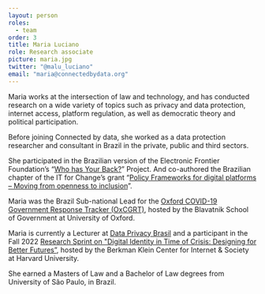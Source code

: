 ```yaml
---
layout: person
roles:
  - team
order: 3
title: Maria Luciano
role: Research associate
picture: maria.jpg
twitter: "@malu_luciano"
email: "maria@connectedbydata.org"
---
```

Maria works at the intersection of law and technology, and has conducted research on a wide variety of topics such as privacy and data protection, internet access, platform regulation, as well as democratic theory and political participation.

Before joining Connected by data, she worked as a data protection researcher and consultant in Brazil in the private, public and third sectors.

<!--more-->

She participated in the Brazilian version of the Electronic Frontier Foundation’s “[Who has Your Back?](http://quemdefendeseusdados.org.br/en/rep-2018/)” Project. And co-authored the Brazilian chapter of the IT for Change’s grant “[Policy Frameworks for digital platforms – Moving from openness to inclusion](https://projects.itforchange.net/platformpolitics/wp-content/uploads/2020/04/Brazil-PDF.pdf)”. 

Maria was the Brazil Sub-national Lead for the [Oxford COVID-19 Government Response Tracker (OxCGRT)](https://www.bsg.ox.ac.uk/blog/tracking-covid-19-policies-across-brazil-trackers-largest-subnational-project), hosted by the Blavatnik School of Government at University of Oxford. 

Maria is currently a Lecturer at [Data Privacy Brasil](https://dataprivacy.com.br/quem-somos/) and a participant in the Fall 2022 [Research Sprint on "Digital Identity in Time of Crisis: Designing for Better Futures”](https://cyber.harvard.edu/story/2022-10/research-sprint-examines-challenges-navigating-digital-identity-amid-crises), hosted by the Berkman Klein Center for Internet & Society at Harvard University.

She earned a Masters of Law and a Bachelor of Law degrees from University of São Paulo, in Brazil.
